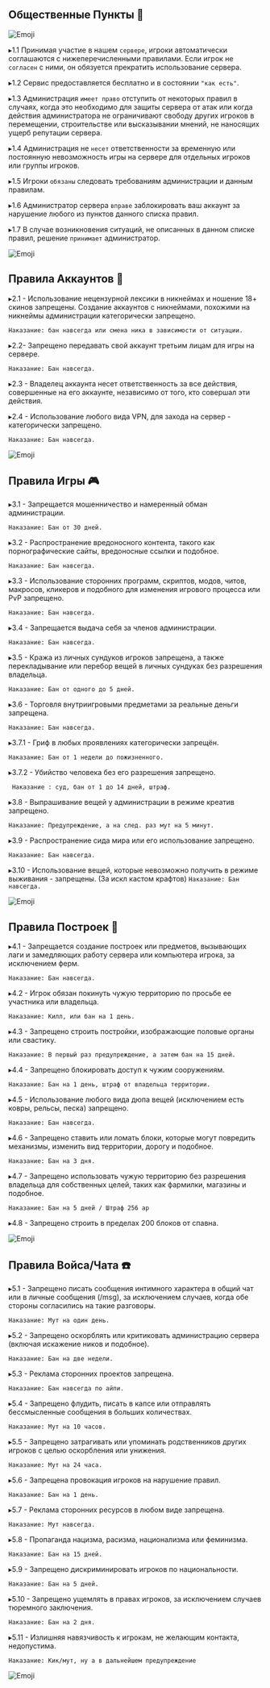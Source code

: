 ## Общественные Пункты 📜

<img src="https://cdn.discordapp.com/attachments/1196506346913271968/1302769592934076528/IMG_20241104_020101.png?ex=6729523b&is=672800bb&hm=170732422d0aff183b046125fc8e57e2ad7cfdb220cdc6c5b9a597feea98cc6a&" alt="Emoji">

 ▸1.1  Принимая участие в нашем `сервере`, игроки автоматически соглашаются с нижеперечисленными правилами. Если игрок не `согласен` с ними, он обязуется прекратить использование сервера.

 ▸1.2 Сервис предоставляется бесплатно и в состоянии `"как есть"`.

 ▸1.3 Администрация `имеет право` отступить от некоторых правил в случаях, когда это необходимо для защиты сервера от атак или когда действия администратора не ограничивают свободу других игроков в перемещении, строительстве или высказывании мнений, не наносящих ущерб репутации сервера.

 ▸1.4 Администрация не `несет` ответственности за временную или постоянную невозможность игры на сервере для отдельных игроков или группы игроков.
 
 ▸1.5 Игроки `обязаны` следовать требованиям администрации и данным правилам.

 ▸1.6 Администратор сервера `вправе` заблокировать ваш аккаунт за нарушение любого из пунктов данного списка правил.

 ▸1.7 В случае возникновения ситуаций, не описанных в данном списке правил, решение `принимает` администратор. 

<img src="https://cdn.discordapp.com/attachments/1196506346913271968/1302769592934076528/IMG_20241104_020101.png?ex=6729523b&is=672800bb&hm=170732422d0aff183b046125fc8e57e2ad7cfdb220cdc6c5b9a597feea98cc6a&" alt="Emoji">

## Правила Аккаунтов 👥

▸2.1 - Использование нецензурной лексики в никнеймах и ношение 18+ скинов запрещены. Создание аккаунтов с никнеймами, похожими на никнеймы администрации категорически запрещено.

```Наказание: бан навсегда или смена ника в зависимости от ситуации.```


▸2.2- Запрещено передавать свой аккаунт третьим лицам для игры на сервере.

```Наказание: Бан навсегдa.```


▸2.3 - Владелец аккаунта несет ответственность за все действия, совершенные на его аккаунте, независимо от того, кто совершал эти действия.

▸2.4 - Использование любого вида VPN, для захода на сервер - категорически запрещено.

```Наказание: Бан навсегда.```  

<img src="https://web-tool.org/download/?tmpName=463c12fafbd989dee693fa21f056af4c&name=2024-10-26_16.00.09-round-corners.png&t=1730673485" alt="Emoji">

## Правила Игры 🎮
▸3.1 - Запрещается мошенничество и намеренный обман администрации.

```Наказание: Бан от 30 дней.```


▸3.2 - Распространение вредоносного контента, такого как порнографические сайты, вредоносные ссылки и подобное.

```Наказание: Бан навсегда.```


▸3.3 - Использование сторонних программ, скриптов, модов, читов, макросов, кликеров и подобного для изменения игрового процесса или PvP запрещено.

```Наказание: Бан навсегда.```


▸3.4 - Запрещается выдача себя за членов администрации.

```Наказание: Бан навсегда.```


▸3.5 - Кража из личных сундуков игроков запрещена, а также перекладывание или перебор вещей в личных сундуках без разрешения владельца.

```Наказание: Бан от одного до 5 дней.```


▸3.6 - Торговля внутриигровыми предметами за реальные деньги запрещена.

```Наказание: Бан навсегда.```


▸3.7.1 - Гриф в любых проявлениях категорически запрещён.

```Наказание: Бан от 1 недели до пожизненного.```


▸3.7.2 - Убийство человека без его разрешения запрещено.

``` Наказание : суд, бан от 1 до 14 дней, штраф.```


▸3.8 - Выпрашивание вещей у администрации в режиме креатив запрещено.

```Наказание: Предупреждение, а на след. раз мут на 5 минут.```

▸3.9 - Распространение сида мира или его использование запрещено.

```Наказание: Бан навсегда.```


▸3.10 - Использование вещей, которые невозможно получить в режиме выживания - запрещены. (За искл кастом крафтов)
```Наказание: Бан навсегда.```

<img src="https://cdn.discordapp.com/attachments/1196506346913271968/1302769592934076528/IMG_20241104_020101.png?ex=6729523b&is=672800bb&hm=170732422d0aff183b046125fc8e57e2ad7cfdb220cdc6c5b9a597feea98cc6a&" alt="Emoji">

## Правила Построек 🏦

▸4.1 - Запрещается создание построек или предметов, вызывающих лаги и замедляющих работу сервера или компьютера игрока, за исключением ферм.

```Наказание: Бан навсегда.```


▸4.2 - Игрок обязан покинуть чужую территорию по просьбе ее участника или владельца.

```Наказание: Килл, или бан на 1 день.```


▸4.3 - Запрещено строить постройки, изображающие половые органы или свастику.

```Наказание: В первый раз предупреждение, а затем бан на 15 дней.```


▸4.4 - Запрещено блокировать доступ к чужим сооружениям.

```Наказание: Бан на 1 день, штраф от владельца территории.```


▸4.5 - Использование любого вида дюпа вещей (исключением есть ковры, рельсы, песка) запрещено.

```Наказание: Бан навсегда.```


▸4.6 - Запрещено ставить или ломать блоки, которые могут повредить механизмы, изменить вид территории, дорогу и подобное.

```Наказание: Бан на 3 дня.```


▸4.7 - Запрещено использовать чужую территорию без разрешения владельца для собственных целей, таких как фармилки, магазины и подобное.

```Наказание: Бан на 5 дней / Штраф 256 ар ```


▸4.8 - Запрещено строить в пределах 200 блоков от спавна.

<img src="https://web-tool.org/download/?tmpName=463c12fafbd989dee693fa21f056af4c&name=2024-10-26_16.00.09-round-corners.png&t=1730673485" alt="Emoji">

## Правила Войса/Чата ☎️

▸5.1 - Запрещено писать сообщения интимного характера в общий чат или в личные сообщения (/msg), за исключением случаев, когда обе стороны согласились на такие разговоры.

```Наказание: Мут на один день.```


▸5.2 - Запрещено оскорблять или критиковать администрацию сервера (включая искажение ников и подобное).

```Наказание: Бан на две недели.```


▸5.3 - Реклама сторонних проектов запрещена.

```Наказание: Бан навсегда по айпи.```


▸5.4 - Запрещено флудить, писать в капсе или отправлять бессмысленные сообщения в больших количествах.

```Наказание: Мут на 10 часов.```


▸5.5 - Запрещено затрагивать или упоминать родственников других игроков с целью оскорбления или унижения.

```Наказание: Мут на 24 часа.```


▸5.6 - Запрещена провокация игроков на нарушение правил.

```Наказание: Бан на 1 день.```


▸5.7 - Реклама сторонних ресурсов в любом виде запрещена.

```Наказание: Мут навсегда.```


▸5.8 - Пропаганда нацизма, расизма, национализма или феминизма.

```Наказание: Бан на 15 дней.```


▸5.9 - Запрещено дискриминировать игроков по национальности.

```Наказание: Бан на 5 дней.```


▸5.10 - Запрещено ущемлять в правах игроков, за исключением случаев тюремного заключения.

```Наказание: Бан на 2 дня.```


▸5.11 - Излишняя навязчивость к игрокам, не желающим контакта, недопустима.

```Наказание: Кик/мут, ну а в дальнейшем предупреждение```

<img src="https://cdn.discordapp.com/attachments/1196506346913271968/1302769592934076528/IMG_20241104_020101.png?ex=6729523b&is=672800bb&hm=170732422d0aff183b046125fc8e57e2ad7cfdb220cdc6c5b9a597feea98cc6a&" alt="Emoji">